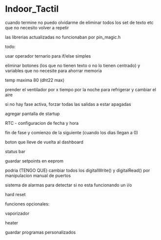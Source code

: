 # Indoor_Tactil
cuando termine no puedo olvidarme de eliminar todos los set de texto etc que no necesito volver a repetir

las librerias actualizadas no funcionaban por pin_magic.h

todo:

usar operador ternario para if/else simples

eliminar botones (los que no tienen texto o no lo tienen centrado) y variables que no necesite para ahorrar memoria

temp maxima 80 (dht22 max)

prender el ventilador por x tiempo por la noche para refrigerar y cambiar el aire

si no hay fase activa, forzar todas las salidas a estar apagadas

agregar pantalla de startup

RTC - configuracion de fecha y hora

fin de fase y comienzo de la siguiente (cuando los dias llegan a 0)

boton que lleve de vuelta al dashboard

status bar

guardar setpoints en eeprom

podria (TENGO QUE) cambiar todos los digitalWrite() y digitalRead() por manipulacion manual de puertos

sistema de alarmas para detectar si no esta funcionando un i/o

hard reset

funciones opcionales:

vaporizador

heater

guardar programas personalizados
